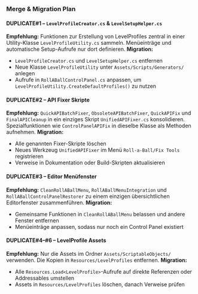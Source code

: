 ### Merge & Migration Plan

#### DUPLICATE#1 – `LevelProfileCreator.cs` & `LevelSetupHelper.cs`
**Empfehlung:**
Funktionen zur Erstellung von LevelProfiles zentral in einer Utility-Klasse `LevelProfileUtility.cs` sammeln. Menüeinträge und automatische Setup-Aufrufe nur dort definieren.
**Migration:**
* `LevelProfileCreator.cs` und `LevelSetupHelper.cs` entfernen
* Neue Klasse `LevelProfileUtility` unter `Assets/Scripts/Generators/` anlegen
* Aufrufe in `RollABallControlPanel.cs` anpassen, um `LevelProfileUtility.CreateDefaultProfiles()` zu nutzen

#### DUPLICATE#2 – API Fixer Skripte
**Empfehlung:**
`QuickAPIBatchFixer`, `ObsoleteAPIBatchFixer`, `QuickAPIFix` und `FinalAPICleanup` in ein einziges Skript `UnifiedAPIFixer.cs` konsolidieren. Spezialfunktionen wie `ControlPanelAPIFix` in dieselbe Klasse als Methoden aufnehmen.
**Migration:**
* Alle genannten Fixer-Skripte löschen
* Neues Werkzeug `UnifiedAPIFixer` im Menü `Roll-a-Ball/Fix Tools` registrieren
* Verweise in Dokumentation oder Build-Skripten aktualisieren

#### DUPLICATE#3 – Editor Menüfenster
**Empfehlung:**
`CleanRollABallMenu`, `RollABallMenuIntegration` und `RollABallControlPanelRestorer` zu einem einzigen übersichtlichen Editorfenster zusammenführen.
**Migration:**
* Gemeinsame Funktionen in `CleanRollABallMenu` belassen und andere Fenster entfernen
* Menüeinträge anpassen, sodass nur noch ein Control Panel existiert

#### DUPLICATE#4–#6 – LevelProfile Assets
**Empfehlung:**
Nur die Assets im Ordner `Assets/ScriptableObjects/` verwenden. Die Kopien in `Resources/LevelProfiles` entfernen.
**Migration:**
* Alle `Resources.Load<LevelProfile>`-Aufrufe auf direkte Referenzen oder Addressables umstellen
* Assets in `Resources/LevelProfiles` löschen, danach Verweise prüfen
